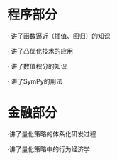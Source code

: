 #   程序部分
·   讲了函数逼近（插值、回归）的知识

·   讲了凸优化技术的应用

·   讲了数值积分的知识

·   讲了SymPy的用法

#   金融部分
·讲了量化策略的体系化研发过程

·讲了量化策略中的行为经济学
